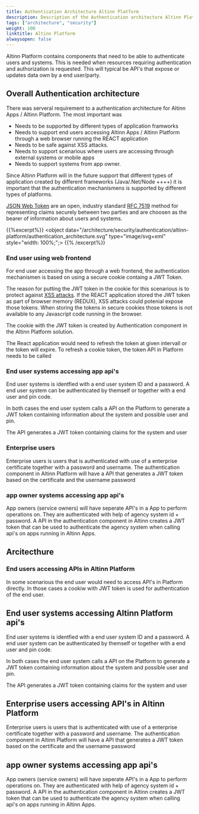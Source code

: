 ```yaml
---
title: Authentication Architecture Altinn Platform
description: Description of the Authentication architecture Altinn Platform
tags: ["architecture", "security"]
weight: 100
linktitle: Altinn Platform
alwaysopen: false
---
```


Altinn Platform contains components that need to be able to authenticate users and systems. This is needed when resources requiring authentication and authorization is requested.
This will typical be API's that expose or updates data own by a end user/party.

## Overall Authentication architecture
There was serveral requirement to a authentication architecture for Altinn Apps / Altinn Platform. 
The most important was

- Needs to be supported by different types of application framworks
- Needs to support end users accessing Altinn Apps / Altinn Platform through a web browser running the REACT application
- Needs to be safe against XSS attacks. 
- Needs to support scenarious where users are accessing through external systems or mobile apps
- Needs to support systems from app owner.

Since Altinn Platform will in the future support that different types of application created by different frameworks (Java/.Net/Node ++++) it is important that the
authentication mechanismens is supported by different types of platforms.

[JSON Web Token](https://jwt.io/) are an open, industry standard [RFC 7519](https://tools.ietf.org/html/rfc7519) method for representing claims securely between two parties and are choosen
as the bearer of information about users and systems.


{{%excerpt%}}
<object data="/architecture/security/authentication/altinn-platform/authentication_architecture.svg" type="image/svg+xml" style="width: 100%;";></object>
{{% /excerpt%}}


### End user using web frontend

For end user accessing the app through a web frontend, the authentication mechanismen is based on using a secure cookie containg a JWT Token.

The reason for putting the JWT token in the cookie for this scenarious is to protect against [XSS attacks](https://www.owasp.org/index.php/Cross-site_Scripting_(XSS)). 
If the REACT application stored the JWT token as part of browser memory (REDUX), XSS attacks could potenial expose those tokens. When storing the tokens in secure cookies
those tokens is not available to any Javascript code running in the browser.

The cookie with the JWT token is created by Authentication component in the Altinn Platform solution. 

The React application would need to refresh the token at given intervall or the token will expire. To refresh a cookie token, the token API in Platform needs to be called




### End user systems accessing app api's

End user systems is identfied with a end user system ID and a password. A end user system can be authenticated by themself or together with a end user and pin code. 

In both cases the end user system calls a API on the Platform to generate a JWT token containing information about the system and possible user and pin.

The API generates a JWT token containing claims for the system and user

### Enterprise users

Enterprise users is users that is authenticated with use of a enterprise certificate together with a password and username. The authentication component in Altinn Platform will have a API
that generates a JWT token based on the certificate and the username password

### app owner systems accessing app api's

App owners (service owners) will have seperate API's in a App to perform operations on. They are authenticated with help of agency system id + password. A API in the authentication component
in Altinn creates a JWT token that can be used to authenticate the agency system when calling api's on apps running in Altinn Apps.


## Arcitecthure





### End users accessing APIs in Altinn Platform

In some scenarious the end user would need to access API's in Platform directly. In those cases a cookiw with JWT token is used for
authentication of the end user.






## End user systems accessing Altinn Platform api's

End user systems is identfied with a end user system ID and a password. A end user system can be authenticated by themself or together with a end user and pin code. 

In both cases the end user system calls a API on the Platform to generate a JWT token containing information about the system and possible user and pin.

The API generates a JWT token containing claims for the system and user

## Enterprise users accessing API's in Altinn Platform

Enterprise users is users that is authenticated with use of a enterprise certificate together with a password and username. The authentication component in Altinn Platform will have a API
that generates a JWT token based on the certificate and the username password

## app owner systems accessing app api's

App owners (service owners) will have seperate API's in a App to perform operations on. They are authenticated with help of agency system id + password. A API in the authentication component
in Altinn creates a JWT token that can be used to authenticate the agency system when calling api's on apps running in Altinn Apps.
